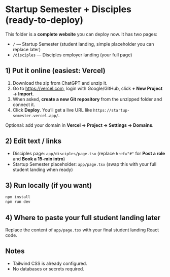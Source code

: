 # Startup Semester + Disciples (ready-to-deploy)

This folder is a **complete website** you can deploy now. It has two pages:

- `/` — Startup Semester (student landing, simple placeholder you can replace later)
- `/disciples` — Disciples employer landing (your full page)

## 1) Put it online (easiest: Vercel)

1. Download the zip from ChatGPT and unzip it.
2. Go to https://vercel.com, login with Google/GitHub, click **+ New Project → Import**.
3. When asked, **create a new Git repository** from the unzipped folder and connect it.
4. Click **Deploy**. You’ll get a live URL like `https://startup-semester.vercel.app/`.

Optional: add your domain in **Vercel → Project → Settings → Domains**.

## 2) Edit text / links

- Disciples page: `app/disciples/page.tsx` (replace `href="#"` for **Post a role** and **Book a 15‑min intro**)
- Startup Semester placeholder: `app/page.tsx` (swap this with your full student landing when ready)

## 3) Run locally (if you want)
```bash
npm install
npm run dev
```

## 4) Where to paste your full student landing later
Replace the content of `app/page.tsx` with your final student landing React code.

## Notes
- Tailwind CSS is already configured.
- No databases or secrets required.
